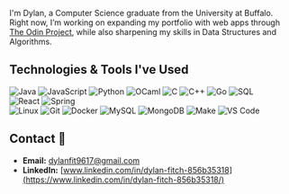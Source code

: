 
<!--
**dfitch96/dfitch96** is a ✨ _special_ ✨ repository because its `README.md` (this file) appears on your GitHub profile.

Here are some ideas to get you started:

- 🔭 I’m currently working on ...
- 🌱 I’m currently learning ...
- 👯 I’m looking to collaborate on ...
- 🤔 I’m looking for help with ...
- 💬 Ask me about ...
- 📫 How to reach me: ...
- 😄 Pronouns: ...
- ⚡ Fun fact: ...
-->

I'm Dylan, a Computer Science graduate from the University at Buffalo. Right now, I’m working on expanding my portfolio with web apps through [The Odin Project](https://www.theodinproject.com/), while also sharpening my skills in Data Structures and Algorithms.

## Technologies & Tools I've Used
![Java](https://img.shields.io/badge/Java-%23ED8B00.svg?style=for-the-badge&logo=openjdk&logoColor=white)  ![JavaScript](https://img.shields.io/badge/JavaScript-%23F7DF1E.svg?style=for-the-badge&logo=javascript&logoColor=black)  ![Python](https://img.shields.io/badge/Python-%233776AB.svg?style=for-the-badge&logo=python&logoColor=white)  ![OCaml](https://img.shields.io/badge/OCaml-%23EC6813.svg?style=for-the-badge&logo=ocaml&logoColor=white)  ![C](https://img.shields.io/badge/C-%2300599C.svg?style=for-the-badge&logo=c&logoColor=white)  ![C++](https://img.shields.io/badge/C++-%2300599C.svg?style=for-the-badge&logo=c%2B%2B&logoColor=white)  ![Go](https://img.shields.io/badge/Go-%2300ADD8.svg?style=for-the-badge&logo=go&logoColor=white)  ![SQL](https://img.shields.io/badge/SQL-%2300758F.svg?style=for-the-badge&logo=sqlite&logoColor=white)   
![React](https://img.shields.io/badge/React-%2361DAFB.svg?style=for-the-badge&logo=react&logoColor=black)  ![Spring](https://img.shields.io/badge/Spring-%236DB33F.svg?style=for-the-badge&logo=spring&logoColor=white)  
![Linux](https://img.shields.io/badge/Linux-%23FCC624.svg?style=for-the-badge&logo=linux&logoColor=black)  ![Git](https://img.shields.io/badge/Git-%23F05032.svg?style=for-the-badge&logo=git&logoColor=white)  ![Docker](https://img.shields.io/badge/Docker-%230db7ed.svg?style=for-the-badge&logo=docker&logoColor=white)  ![MySQL](https://img.shields.io/badge/MySQL-%234479A1.svg?style=for-the-badge&logo=mysql&logoColor=white)  ![MongoDB](https://img.shields.io/badge/MongoDB-%2347A248.svg?style=for-the-badge&logo=mongodb&logoColor=white)  ![Make](https://img.shields.io/badge/Make-%230078D6.svg?style=for-the-badge&logo=gnu&logoColor=white)  ![VS Code](https://img.shields.io/badge/VS%20Code-%23007ACC.svg?style=for-the-badge&logo=visual-studio-code&logoColor=white)

## Contact 📧
- __Email:__ [dylanfit9617@gmail.com](mailto:dylanfit9617@gmail.com)
- __LinkedIn:__ [www.linkedin.com/in/dylan-fitch-856b35318](https://www.linkedin.com/in/dylan-fitch-856b35318/)
